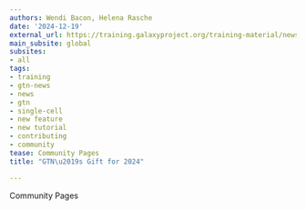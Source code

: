 ```yaml
---
authors: Wendi Bacon, Helena Rasche
date: '2024-12-19'
external_url: https://training.galaxyproject.org/training-material/news/2024/12/19/community_page.html
main_subsite: global
subsites:
- all
tags:
- training
- gtn-news
- news
- gtn
- single-cell
- new feature
- new tutorial
- contributing
- community
tease: Community Pages
title: "GTN\u2019s Gift for 2024"

---
```

Community Pages